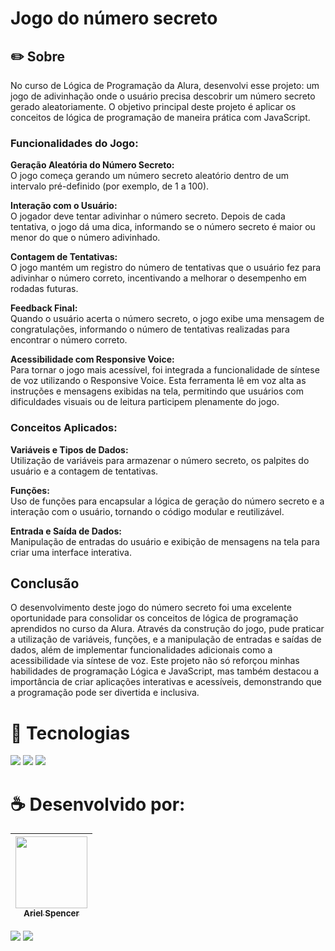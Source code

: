 <h1>Jogo do número secreto</h1>

<h2>✏️ Sobre</h2>
<p>No curso de Lógica de Programação da Alura, desenvolvi esse projeto: um jogo de adivinhação onde o usuário precisa descobrir um número secreto gerado aleatoriamente. O objetivo principal deste projeto é aplicar os conceitos de lógica de programação de maneira prática com JavaScript.</p>

<h3>Funcionalidades do Jogo:</h3>
<p><b>Geração Aleatória do Número Secreto:</b><br>
O jogo começa gerando um número secreto aleatório dentro de um intervalo pré-definido (por exemplo, de 1 a 100).</p>

<p><b>Interação com o Usuário:</b><br>
O jogador deve tentar adivinhar o número secreto. Depois de cada tentativa, o jogo dá uma dica, informando se o número secreto é maior ou menor do que o número adivinhado.</p>

<p><b>Contagem de Tentativas:</b><br>
O jogo mantém um registro do número de tentativas que o usuário fez para adivinhar o número correto, incentivando a melhorar o desempenho em rodadas futuras.</p>

<p><b>Feedback Final:</b><br>
Quando o usuário acerta o número secreto, o jogo exibe uma mensagem de congratulações, informando o número de tentativas realizadas para encontrar o número correto.</p>

<p><b>Acessibilidade com Responsive Voice:</b><br>
Para tornar o jogo mais acessível, foi integrada a funcionalidade de síntese de voz utilizando o Responsive Voice. Esta ferramenta lê em voz alta as instruções e mensagens exibidas na tela, permitindo que usuários com dificuldades visuais ou de leitura participem plenamente do jogo.</p>

<h3>Conceitos Aplicados:</h3>
<p><b>Variáveis e Tipos de Dados:</b><br>
Utilização de variáveis para armazenar o número secreto, os palpites do usuário e a contagem de tentativas.</p>

<p><b>Funções:</b><br>
Uso de funções para encapsular a lógica de geração do número secreto e a interação com o usuário, tornando o código modular e reutilizável.</p>

<p><b>Entrada e Saída de Dados:</b><br>
Manipulação de entradas do usuário e exibição de mensagens na tela para criar uma interface interativa.</p>

<h2>Conclusão</h2>
<p>O desenvolvimento deste jogo do número secreto foi uma excelente oportunidade para consolidar os conceitos de lógica de programação aprendidos no curso da Alura. Através da construção do jogo, pude praticar a utilização de variáveis, funções, e a manipulação de entradas e saídas de dados, além de implementar funcionalidades adicionais como a acessibilidade via síntese de voz. Este projeto não só reforçou minhas habilidades de programação Lógica e JavaScript, mas também destacou a importância de criar aplicações interativas e acessíveis, demonstrando que a programação pode ser divertida e inclusiva.</p>
 
# 👾 Tecnologias
<div>
  <img src="https://img.shields.io/badge/HTML-239120?style=for-the-badge&logo=html5&logoColor=white">
  <img src="https://img.shields.io/badge/CSS-239120?&style=for-the-badge&logo=css3&logoColor=white">
  <img src="https://img.shields.io/badge/JavaScript-F7DF1E?style=for-the-badge&logo=javascript&logoColor=black">
</div>

# ☕️ Desenvolvido por:

| [<img loading="lazy" src="https://avatars.githubusercontent.com/u/152388772?v=4" width=115><br><sub>Ariel Spencer</sub>](https://arielspencer.com.br/) |
| :---: |
<div>
  <a href="https://www.linkedin.com/in/arielspencer-tech/"><img src="https://img.shields.io/badge/LinkedIn-0077B5?style=for-the-badge&amp;logo=linkedin&amp;logoColor=white"></a>
  <a href="https://github.com/ArielSpencer"><img src="https://img.shields.io/badge/GitHub-000000?style=for-the-badge&amp;logo=github&amp;logoColor=white" /></a>
</div>
